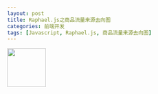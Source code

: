 ```yaml
---
layout: post
title: Raphael.js之商品流量来源去向图
categories: 前端开发
tags: [Javascript, Raphael.js, 商品流量来源去向图]
---
```

<link rel="stylesheet" href="/public/css/demo.css"/>
<div class="raphael-wrapper">
    <div id="graph"></div>
    <img class="avatar" width="90" height="90" src="https://2.gravatar.com/avatar/e0c987d94d37f5d19f5b6c4fedff65e0" alt=""/>
</div>
<script src="/public/js/jquery-1.8.3.min.js"></script>
<script src="/public/js/raphael.js"></script>
<script src="/public/js/graph.js"></script>
<script>
    var option = {
        elem: document.getElementById('graph'),
        data: {
            sources: [
                {
                    name: '特卖门户',
                    percent: '65%',
                    pv: '3007',
                    dests: [
                        {
                            name: "收藏商品",
                            percent: "22%",
                            pv: 3
                        },
                        {
                            name: "直接下单",
                            percent: "8%",
                            pv: 6
                        },
                        {
                            name: "加入购物车未下单",
                            percent: "10%",
                            pv: 26
                        },
                        {
                            name: "到其他店铺",
                            percent: "30%",
                            pv: 94
                        },
                        {
                            name: "到店铺其他页面",
                            percent: "15%",
                            pv: 848
                        },
                        {
                            name: "直接离开",
                            percent: "15%",
                            pv: 2026
                        }
                    ]
                },
                {
                    name: '商品详情页',
                    percent: '7%',
                    pv: '2343',
                    dests: [
                        {
                            name: "直接下单",
                            percent: "20%",
                            pv: 10
                        },
                        {
                            name: "收藏商品",
                            percent: "3%",
                            pv: 10
                        },
                        {
                            name: "加入购物车未下单",
                            percent: "4%",
                            pv: 45
                        },
                        {
                            name: "到其他店铺",
                            percent: "3%",
                            pv: 53
                        },
                        {
                            name: "到店铺其他页面",
                            percent: "32%",
                            pv: 860
                        },
                        {
                            name: "直接离开",
                            percent: "38%",
                            pv: 1361
                        }
                    ]
                },
                {
                    name: '店铺详情页',
                    percent: '17%',
                    pv: '2246',
                    dests: [
                        {
                            name: "收藏商品",
                            percent: "20%",
                            pv: 11
                        },
                        {
                            name: "直接下单",
                            percent: "20%",
                            pv: 12
                        },
                        {
                            name: "到其他店铺",
                            percent: "20%",
                            pv: 28
                        },
                        {
                            name: "加入购物车未下单",
                            percent: "20%",
                            pv: 65
                        },
                        {
                            name: '到其他店铺',
                            percent: '20%',
                            pv: '2187'
                        }
                    ]
                },
                {
                    name: '直接访问',
                    percent: '8%',
                    pv: '4587',
                    dests: [
                        {
                            name: '直接下单',
                            percent: '40%',
                            pv: '6587'
                        },
                        {
                            name: '加入购物车未下单',
                            percent: '5%',
                            pv: '47'
                        },
                        {
                            name: '收藏商品',
                            percent: '25%',
                            pv: '3187'
                        },
                        {
                            name: '直接离开',
                            percent: '10%',
                            pv: '2187'
                        },
                        {
                            name: '到店铺其他页面',
                            percent: '20%',
                            pv: '4187'
                        }
                    ]
                },
                {
                    name: '全站搜索',
                    percent: '3%',
                    pv: '1587',
                    dests: [
                        {
                            name: '直接下单',
                            percent: '30%',
                            pv: '6587'
                        },
                        {
                            name: '加入购物车未下单',
                            percent: '15%',
                            pv: '47'
                        },
                        {
                            name: '收藏商品',
                            percent: '15%',
                            pv: '3187'
                        },
                        {
                            name: '直接离开',
                            percent: '10%',
                            pv: '2187'
                        },
                        {
                            name: '到其他店铺',
                            percent: '10%',
                            pv: '2187'
                        },
                        {
                            name: '到店铺其他页面',
                            percent: '20%',
                            pv: '4187'
                        }
                    ]
                }
            ]
        }
    };

    var graph = new FlowGraph(option);
</script>